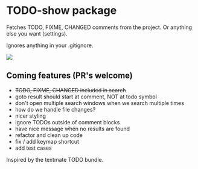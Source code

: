 # TODO-show package

Fetches TODO, FIXME, CHANGED comments from the project. Or anything else you want (settings).

Ignores anything in your .gitignore.


![](https://raw.github.com/jamischarles/atom-todo-show/master/screenshots/preview.png)

## Coming features (PR's welcome)
- ~~TODO, FIXME, CHANGED included in search~~
- goto result should start at comment, NOT at todo symbol
- don't open multiple search windows when we search multiple times
- how do we handle file changes?
- nicer styling
- ignore TODOs outside of comment blocks
- have nice message when no results are found
- refactor and clean up code
- fix / add keymap shortcut
- add test cases

Inspired by the textmate TODO bundle.

